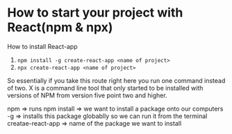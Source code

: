 # How to start your project with React(npm & npx)

How to install React-app

1. `npm install -g create-react-app <name of project>`
2. `npx create-react-app <name of project>`

So essentially if you take this route right here you run one command instead of two.
X is a command line tool that only started to be installed with versions of NPM from version five point two and higher.

npm => runs npm
install => we want to install a package onto our computers
-g => installs this package globablly so we can run it from the terminal
creatae-react-app => name of the package we want to install
